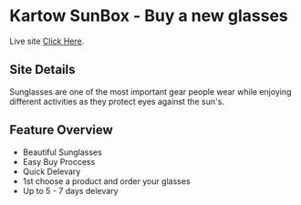 # Kartow SunBox - Buy a new glasses

Live site [Click Here](https://sunbox-cf7af.web.app/).

## Site Details
Sunglasses are one of the most important gear people wear while enjoying different activities as they protect eyes against the sun's.

## Feature Overview

* Beautiful Sunglasses
* Easy Buy Proccess
* Quick Delevary
* 1st choose a product and order your glasses
* Up to 5 - 7 days delevary